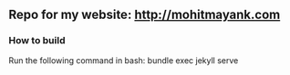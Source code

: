## Repo for my website: http://mohitmayank.com

### How to build

Run the following command in bash: bundle exec jekyll serve
